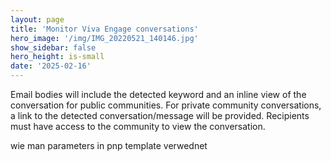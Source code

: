 ```yaml
---
layout: page
title: 'Monitor Viva Engage conversations'
hero_image: '/img/IMG_20220521_140146.jpg'
show_sidebar: false
hero_height: is-small
date: '2025-02-16'
---
```




Email bodies will include the detected keyword and an inline view of the conversation for public communities. For private community conversations, a link to the detected conversation/message will be provided. Recipients must have access to the community to view the conversation.

wie man parameters in pnp template verwednet